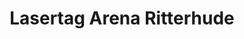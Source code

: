 ---
title: "Lasertag Arena Ritterhude"
url: /ritterhude/lasertag-arena-ritterhude/
shop: Allgemein
---